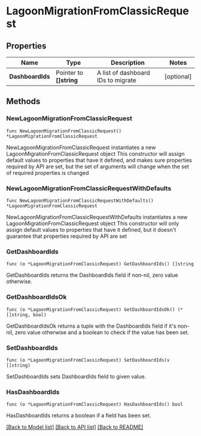 # LagoonMigrationFromClassicRequest

## Properties

Name | Type | Description | Notes
------------ | ------------- | ------------- | -------------
**DashboardIds** | Pointer to **[]string** | A list of dashboard IDs to migrate | [optional] 

## Methods

### NewLagoonMigrationFromClassicRequest

`func NewLagoonMigrationFromClassicRequest() *LagoonMigrationFromClassicRequest`

NewLagoonMigrationFromClassicRequest instantiates a new LagoonMigrationFromClassicRequest object
This constructor will assign default values to properties that have it defined,
and makes sure properties required by API are set, but the set of arguments
will change when the set of required properties is changed

### NewLagoonMigrationFromClassicRequestWithDefaults

`func NewLagoonMigrationFromClassicRequestWithDefaults() *LagoonMigrationFromClassicRequest`

NewLagoonMigrationFromClassicRequestWithDefaults instantiates a new LagoonMigrationFromClassicRequest object
This constructor will only assign default values to properties that have it defined,
but it doesn't guarantee that properties required by API are set

### GetDashboardIds

`func (o *LagoonMigrationFromClassicRequest) GetDashboardIds() []string`

GetDashboardIds returns the DashboardIds field if non-nil, zero value otherwise.

### GetDashboardIdsOk

`func (o *LagoonMigrationFromClassicRequest) GetDashboardIdsOk() (*[]string, bool)`

GetDashboardIdsOk returns a tuple with the DashboardIds field if it's non-nil, zero value otherwise
and a boolean to check if the value has been set.

### SetDashboardIds

`func (o *LagoonMigrationFromClassicRequest) SetDashboardIds(v []string)`

SetDashboardIds sets DashboardIds field to given value.

### HasDashboardIds

`func (o *LagoonMigrationFromClassicRequest) HasDashboardIds() bool`

HasDashboardIds returns a boolean if a field has been set.


[[Back to Model list]](../README.md#documentation-for-models) [[Back to API list]](../README.md#documentation-for-api-endpoints) [[Back to README]](../README.md)


